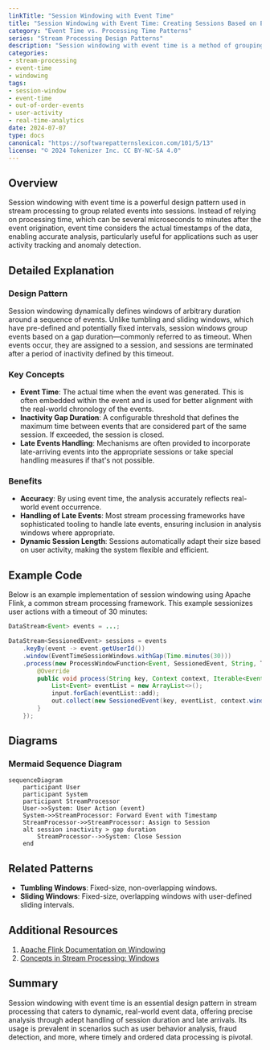 ```yaml
---
linkTitle: "Session Windowing with Event Time"
title: "Session Windowing with Event Time: Creating Sessions Based on Event Time"
category: "Event Time vs. Processing Time Patterns"
series: "Stream Processing Design Patterns"
description: "Session windowing with event time is a method of grouping related events into sessions based on event timestamps, even if they arrive out of order. This pattern is particularly useful for user activity tracking."
categories:
- stream-processing
- event-time
- windowing
tags:
- session-window
- event-time
- out-of-order-events
- user-activity
- real-time-analytics
date: 2024-07-07
type: docs
canonical: "https://softwarepatternslexicon.com/101/5/13"
license: "© 2024 Tokenizer Inc. CC BY-NC-SA 4.0"
---
```


## Overview

Session windowing with event time is a powerful design pattern used in stream processing to group related events into sessions. Instead of relying on processing time, which can be several microseconds to minutes after the event origination, event time considers the actual timestamps of the data, enabling accurate analysis, particularly useful for applications such as user activity tracking and anomaly detection.

## Detailed Explanation

### Design Pattern

Session windowing dynamically defines windows of arbitrary duration around a sequence of events. Unlike tumbling and sliding windows, which have pre-defined and potentially fixed intervals, session windows group events based on a gap duration—commonly referred to as timeout. When events occur, they are assigned to a session, and sessions are terminated after a period of inactivity defined by this timeout.

### Key Concepts

- **Event Time**: The actual time when the event was generated. This is often embedded within the event and is used for better alignment with the real-world chronology of the events.
- **Inactivity Gap Duration**: A configurable threshold that defines the maximum time between events that are considered part of the same session. If exceeded, the session is closed.
- **Late Events Handling**: Mechanisms are often provided to incorporate late-arriving events into the appropriate sessions or take special handling measures if that's not possible.

### Benefits

- **Accuracy**: By using event time, the analysis accurately reflects real-world event occurrence.
- **Handling of Late Events**: Most stream processing frameworks have sophisticated tooling to handle late events, ensuring inclusion in analysis windows where appropriate.
- **Dynamic Session Length**: Sessions automatically adapt their size based on user activity, making the system flexible and efficient.

## Example Code

Below is an example implementation of session windowing using Apache Flink, a common stream processing framework. This example sessionizes user actions with a timeout of 30 minutes:

```java
DataStream<Event> events = ...;

DataStream<SessionedEvent> sessions = events
    .keyBy(event -> event.getUserId())
    .window(EventTimeSessionWindows.withGap(Time.minutes(30)))
    .process(new ProcessWindowFunction<Event, SessionedEvent, String, TimeWindow>() {
        @Override
        public void process(String key, Context context, Iterable<Event> input, Collector<SessionedEvent> out) {
            List<Event> eventList = new ArrayList<>();
            input.forEach(eventList::add);
            out.collect(new SessionedEvent(key, eventList, context.window().getStart(), context.window().getEnd()));
        }
    });
```

## Diagrams

### Mermaid Sequence Diagram

```mermaid
sequenceDiagram
    participant User
    participant System
    participant StreamProcessor
    User->>System: User Action (event)
    System->>StreamProcessor: Forward Event with Timestamp
    StreamProcessor->>StreamProcessor: Assign to Session
    alt session inactivity > gap duration
        StreamProcessor-->>System: Close Session
    end
```

## Related Patterns

- **Tumbling Windows**: Fixed-size, non-overlapping windows.
- **Sliding Windows**: Fixed-size, overlapping windows with user-defined sliding intervals.

## Additional Resources

1. [Apache Flink Documentation on Windowing](https://flink.apache.org/)
2. [Concepts in Stream Processing: Windows](https://kafka.apache.org/documentation/streams/)

## Summary

Session windowing with event time is an essential design pattern in stream processing that caters to dynamic, real-world event data, offering precise analysis through adept handling of session duration and late arrivals. Its usage is prevalent in scenarios such as user behavior analysis, fraud detection, and more, where timely and ordered data processing is pivotal.
